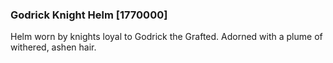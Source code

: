 ### Godrick Knight Helm [1770000]

Helm worn by knights loyal to Godrick the Grafted. Adorned with a plume of withered, ashen hair.